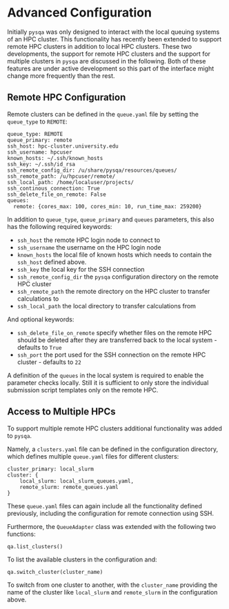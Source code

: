 # Advanced Configuration
Initially `pysqa` was only designed to interact with the local queuing systems of an HPC cluster. This functionality has
recently been extended to support remote HPC clusters in addition to local HPC clusters. These two developments, the 
support for remote HPC clusters and the support for multiple clusters in `pysqa` are discussed in the following. Both of
these features are under active development so this part of the interface might change more frequently than the rest.   

## Remote HPC Configuration
Remote clusters can be defined in the `queue.yaml` file by setting the `queue_type` to `REMOTE`: 
```
queue_type: REMOTE
queue_primary: remote
ssh_host: hpc-cluster.university.edu
ssh_username: hpcuser
known_hosts: ~/.ssh/known_hosts
ssh_key: ~/.ssh/id_rsa
ssh_remote_config_dir: /u/share/pysqa/resources/queues/
ssh_remote_path: /u/hpcuser/remote/
ssh_local_path: /home/localuser/projects/
ssh_continous_connection: True
ssh_delete_file_on_remote: False
queues:
  remote: {cores_max: 100, cores_min: 10, run_time_max: 259200}
```
In addition to `queue_type`, `queue_primary` and `queues` parameters, this also has the following required keywords:

* `ssh_host` the remote HPC login node to connect to 
* `ssh_username` the username on the HPC login node
* `known_hosts` the local file of known hosts which needs to contain the `ssh_host` defined above.
* `ssh_key` the local key for the SSH connection 
* `ssh_remote_config_dir` the `pysqa` configuration directory on the remote HPC cluster
* `ssh_remote_path` the remote directory on the HPC cluster to transfer calculations to 
* `ssh_local_path` the local directory to transfer calculations from 

And optional keywords: 

* `ssh_delete_file_on_remote` specify whether files on the remote HPC should be deleted after they are transferred back 
  to the local system - defaults to `True`
* `ssh_port` the port used for the SSH connection on the remote HPC cluster - defaults to `22`

A definition of the `queues` in the local system is required to enable the parameter checks locally. Still it is 
sufficient to only store the individual submission script templates only on the remote HPC.  

## Access to Multiple HPCs 
To support multiple remote HPC clusters additional functionality was added to `pysqa`. 

Namely, a `clusters.yaml` file can be defined in the configuration directory, which defines multiple `queue.yaml` files 
for different clusters: 
```
cluster_primary: local_slurm
cluster: {
    local_slurm: local_slurm_queues.yaml,
    remote_slurm: remote_queues.yaml
}
```
These `queue.yaml` files can again include all the functionality defined previously, including the configuration for 
remote connection using SSH. 

Furthermore, the `QueueAdapter` class was extended with the following two functions: 
```
qa.list_clusters()
```
To list the available clusters in the configuration and: 
```
qa.switch_cluster(cluster_name)
```
To switch from one cluster to another, with the `cluster_name` providing the name of the cluster like `local_slurm` and
`remote_slurm` in the configuration above. 